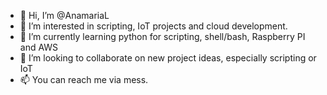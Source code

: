 - 👋 Hi, I’m @AnamariaL
- 👀 I’m interested in scripting, IoT projects and cloud development.
- 🌱 I’m currently learning python for scripting, shell/bash, Raspberry PI and AWS
- 💞️ I’m looking to collaborate on new project ideas, especially scripting or IoT
- 📫 You can reach me via mess.

<!---
AnamariaL/AnamariaL is a ✨ special ✨ repository because its `README.md` (this file) appears on your GitHub profile.
You can click the Preview link to take a look at your changes.
--->
